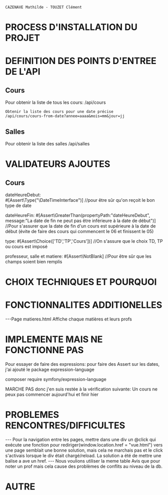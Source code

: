 `CAZENAVE Mathilde - TOUZET Clément`

# PROCESS D'INSTALLATION DU PROJET

# DEFINITION DES POINTS D'ENTREE DE L'API

## Cours

Pour obtenir la liste de tous les cours:
/api/cours

    Obtenir la liste des cours pour une date précise
    /api/cours/cours-from-date?annee=aaaa&mois=mm&jour=jj

## Salles

Pour obtenir la liste des salles
/api/salles

# VALIDATEURS AJOUTES

## Cours

dateHeureDebut:  
 #[Assert\Type("\DateTimeInterface")] //pour être sûr qu'on reçoit le bon type de date

dateHeureFin: #[Assert\GreaterThan(propertyPath:"dateHeureDebut", message:"La date de fin ne peut pas être inférieure à la date de début")] //Pour s'assurer que la date de fin d'un cours est supérieure à la date de début (évite de faire des cours qui commencent le 06 et finissent le 05)

type:
#[Assert\Choice(['TD','TP','Cours'])] //On s'assure que le choix TD, TP ou cours est imposé

professeur, salle et matiere: #[Assert\NotBlank] //Pour être sûr que les champs soient bien remplis

# CHOIX TECHNIQUES ET POURQUOI

# FONCTIONNALITES ADDITIONELLES

---Page matieres.html
Affiche chaque matières et leurs profs

# IMPLEMENTE MAIS NE FONCTIONNE PAS

Pour essayer de faire des expressions: pour faire des Assert sur les dates, j'ai ajouté le package expression-language

composer require symfony/expression-language

MARCHE PAS donc j'en suis restée à la vérification suivante:
Un cours ne peux pas commencer aujourd'hui et finir hier

# PROBLEMES RENCONTRES/DIFFICULTES

--- Pour la navigation entre les pages, mettre dans une div un @click qui exécute une fonction pour rediriger(window.location.href = "vue.html") vers une page semblait une bonne solution, mais cela ne marchais pas et le click s'activais lorsque le div était chargé/reload. La solution a été de mettre une balise a ave un href.
--- Nous voulions utiliser la meme table Avis que pour noter un prof mais cela cause des problèmes de conflits au niveau de la db.

# AUTRE
